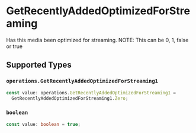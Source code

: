 # GetRecentlyAddedOptimizedForStreaming

Has this media been optimized for streaming. NOTE: This can be 0, 1, false or true


## Supported Types

### `operations.GetRecentlyAddedOptimizedForStreaming1`

```typescript
const value: operations.GetRecentlyAddedOptimizedForStreaming1 =
  GetRecentlyAddedOptimizedForStreaming1.Zero;
```

### `boolean`

```typescript
const value: boolean = true;
```

